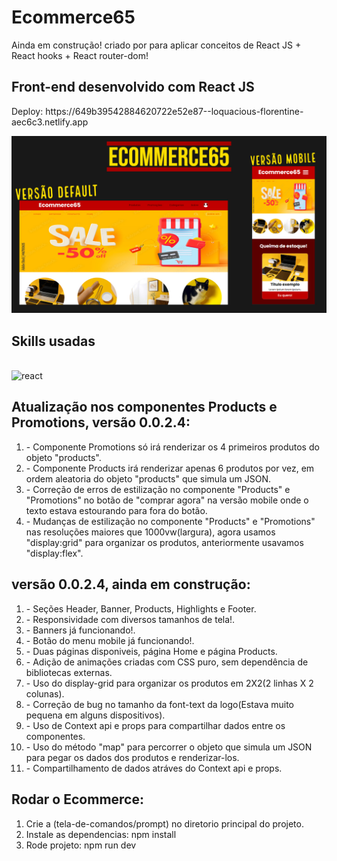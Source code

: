 ﻿# Ecommerce65
<p>Ainda em construção! criado por para aplicar conceitos de React JS + React hooks + React router-dom!</p>

## Front-end desenvolvido com React JS 
<p>Deploy: https://649b39542884620722e52e87--loquacious-florentine-aec6c3.netlify.app</p>
<img src="./public/assets/Readme.jpg"/></br>

## Skills usadas
<div style="display: inline_block"><br/>
    <img alt="react" src="https://img.shields.io/badge/React-20232A?style=for-the-badge&logo=react&logoColor=61DAFB"/>
</div>

## Atualização nos componentes Products e Promotions, versão 0.0.2.4:
<ol>
  <li>- Componente Promotions só irá renderizar os 4 primeiros produtos do objeto "products".</li>
  <li>- Componente Products irá renderizar apenas 6 produtos por vez, em ordem aleatoria do objeto "products" que simula um JSON.</li>
  <li>- Correção de erros de estilização no componente "Products" e "Promotions" no botão de "comprar agora" na versão mobile onde o texto estava estourando para fora do botão.</li>
  <li>- Mudanças de estilização no componente "Products" e "Promotions" nas resoluções maiores que 1000vw(largura), agora usamos "display:grid" para organizar os produtos, anteriormente usavamos "display:flex".</li>
</ol>

## versão 0.0.2.4, ainda em construção:
<ol>
  <li>- Seções Header, Banner, Products, Highlights e Footer.</li>
  <li>- Responsividade com diversos tamanhos de tela!.</li>
  <li>- Banners já funcionando!.</li>
  <li>- Botão do menu mobile já funcionando!.</li>
  <li>- Duas páginas disponiveis, página Home e página Products.</li>
  <li>- Adição de animações criadas com CSS puro, sem dependência de bibliotecas externas.</li>
  <li>- Uso do display-grid para organizar os produtos em 2X2(2 linhas X 2 colunas).</li>
  <li>- Correção de bug no tamanho da font-text da logo(Estava muito pequena em alguns dispositivos).</li>
  <li>- Uso de Context api e props para compartilhar dados entre os componentes.</li>
  <li>- Uso do método "map" para percorrer o objeto que simula um JSON para pegar os dados dos produtos e renderizar-los.</li>
  <li>- Compartilhamento de dados atráves do Context api e props.</li>
</ol>

## Rodar o Ecommerce:
<ol>
  <li>Crie a (tela-de-comandos/prompt) no diretorio principal do projeto.</li>
  <li>Instale as dependencias: npm install</li>
  <li>Rode projeto: npm run dev</li>
</ol>

